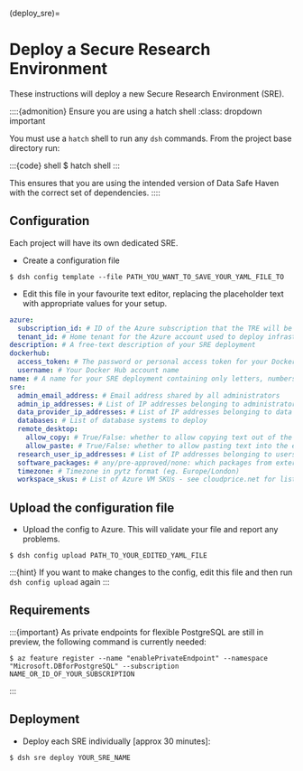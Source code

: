 (deploy_sre)=

# Deploy a Secure Research Environment

These instructions will deploy a new  Secure Research Environment (SRE).

::::{admonition} Ensure you are using a hatch shell
:class: dropdown important

You must use a `hatch` shell to run any `dsh` commands.
From the project base directory run:

:::{code} shell
$ hatch shell
:::

This ensures that you are using the intended version of Data Safe Haven with the correct set of dependencies.
::::

## Configuration

Each project will have its own dedicated SRE.

- Create a configuration file

```console
$ dsh config template --file PATH_YOU_WANT_TO_SAVE_YOUR_YAML_FILE_TO
```

- Edit this file in your favourite text editor, replacing the placeholder text with appropriate values for your setup.

```yaml
azure:
  subscription_id: # ID of the Azure subscription that the TRE will be deployed to
  tenant_id: # Home tenant for the Azure account used to deploy infrastructure: `az account show`
description: # A free-text description of your SRE deployment
dockerhub:
  access_token: # The password or personal access token for your Docker Hub account. We strongly recommend using a Personal Access Token with permissions set to Public Repo Read-only
  username: # Your Docker Hub account name
name: # A name for your SRE deployment containing only letters, numbers, hyphens and underscores
sre:
  admin_email_address: # Email address shared by all administrators
  admin_ip_addresses: # List of IP addresses belonging to administrators
  data_provider_ip_addresses: # List of IP addresses belonging to data providers
  databases: # List of database systems to deploy
  remote_desktop:
    allow_copy: # True/False: whether to allow copying text out of the environment
    allow_paste: # True/False: whether to allow pasting text into the environment
  research_user_ip_addresses: # List of IP addresses belonging to users
  software_packages: # any/pre-approved/none: which packages from external repositories to allow
  timezone: # Timezone in pytz format (eg. Europe/London)
  workspace_skus: # List of Azure VM SKUs - see cloudprice.net for list of valid SKUs
```

## Upload the configuration file

- Upload the config to Azure. This will validate your file and report any problems.

```{code} shell
$ dsh config upload PATH_TO_YOUR_EDITED_YAML_FILE
```

:::{hint}
If you want to make changes to the config, edit this file and then run `dsh config upload` again
:::

## Requirements

:::{important}
As private endpoints for flexible PostgreSQL are still in preview, the following command is currently needed:

```{code} shell
$ az feature register --name "enablePrivateEndpoint" --namespace "Microsoft.DBforPostgreSQL" --subscription NAME_OR_ID_OF_YOUR_SUBSCRIPTION
```

:::

## Deployment

- Deploy each SRE individually [approx 30 minutes]:

```{code} shell
$ dsh sre deploy YOUR_SRE_NAME
```
